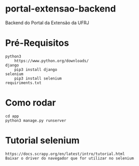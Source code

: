 # portal-extensao-backend

Backend do Portal da Extensão da UFRJ

# Pré-Requisitos

    python3
        https://www.python.org/downloads/
    django
        pip3 install django
    selenium
        pip3 install selenium
    requiriments.txt

# Como rodar

    cd app
    python3 manage.py runserver

# Tutorial selenium

    https://docs.scrapy.org/en/latest/intro/tutorial.html
    Baixar o driver do navegador que for utilizar no selenium